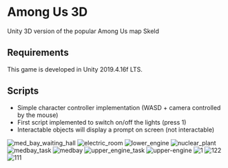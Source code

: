 # Among Us 3D

Unity 3D version of the popular Among Us map Skeld

## Requirements
This game is developed in Unity 2019.4.16f LTS.

## Scripts

- Simple character controller implementation (WASD + camera controlled by the mouse)
- First script implemented to switch on/off the lights (press 1)
- Interactable objects will display a prompt on screen (not interactable)

![med_bay_waiting_hall](https://user-images.githubusercontent.com/58021571/171220957-42bd1d8d-63db-4f8e-9838-b959dc17c0ba.png)
![electric_room](https://user-images.githubusercontent.com/58021571/171220985-3d55af20-c516-462b-a540-ba4314f61144.png)
![lower_engine](https://user-images.githubusercontent.com/58021571/171220998-843fd790-026a-4b6b-8203-f6701d47b2ac.png)
![nuclear_plant](https://user-images.githubusercontent.com/58021571/171221015-078687bb-af98-407e-9a4a-e6ebacadb731.png)
![medbay_task](https://user-images.githubusercontent.com/58021571/171221029-3b39ee54-5996-453f-ac32-e151f0934499.png)
![medbay](https://user-images.githubusercontent.com/58021571/171221041-b77c54ee-75c8-40ca-baf3-9d3a29c785fc.png)
![upper_engine_task](https://user-images.githubusercontent.com/58021571/171221052-5af67116-716b-4c0c-a43d-65c567378acf.png)
![upper-engine](https://user-images.githubusercontent.com/58021571/171221069-c486cc0d-ab2e-401e-bf31-46a2ccc0caf4.png)
![1](https://user-images.githubusercontent.com/58021571/171221075-24e659b3-8e10-4162-9fcf-22c2eec3c866.png)
![122](https://user-images.githubusercontent.com/58021571/171221497-f7fdcdcf-a43b-4e52-9fcd-2c5cf4001fae.png)
![111](https://user-images.githubusercontent.com/58021571/171221510-1d398cea-8801-40bc-b35f-adef8ec46eaa.png)
